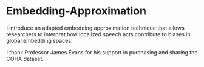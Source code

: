 # Embedding-Approximation

I introduce an adapted embedding approximation technique that allows researchers to interpret how localized speech acts contribute to biases in global embedding spaces.

I thank Professor James Evans for his support in purchasing and sharing the COHA dataset.
